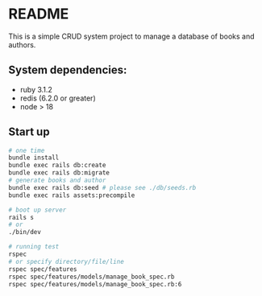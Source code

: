 # README

This is a simple CRUD system project to manage a database of books and authors.

## System dependencies:
- ruby 3.1.2
- redis (6.2.0 or greater)
- node > 18

## Start up
```bash
# one time
bundle install
bundle exec rails db:create
bundle exec rails db:migrate
# generate books and author
bundle exec rails db:seed # please see ./db/seeds.rb
bundle exec rails assets:precompile

# boot up server
rails s 
# or
./bin/dev

# running test
rspec
# or specify directory/file/line
rspec spec/features
rspec spec/features/models/manage_book_spec.rb
rspec spec/features/models/manage_book_spec.rb:6
```
